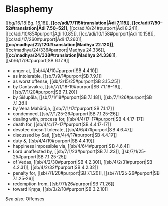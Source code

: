 # Blasphemy

[[bg/16/18|Bg. 16.18]], **[[cc/adi/7/115#translation|Ādi 7.115]]**, **[[cc/adi/7/50–52#translation|Ādi 7.50–52]]**, [[cc/adi/8/24#purport|Ādi 8.24]], [[cc/adi/10/85#purport|Ādi 10.85]], [[cc/adi/10/158#purport|Ādi 10.158]], [[cc/adi/17/260#purport|Ādi 17.260]], **[[cc/madhya/22/120#translation|Madhya 22.120]]**, [[cc/madhya/24/336#purport|Madhya 24.336]], **[[cc/madhya/24/338#translation|Madhya 24.338]]**, [[sb/6/17/9#purport|SB 6.17.9]]

* anger at, [[sb/4/4/10#purport|SB 4.4.10]]
* as intolerable, [[sb/7/9/1#purport|SB 7.9.1]]
* as worst offense, [[sb/3/15/25#purport|SB 3.15.25]]
* by Dantavakra, [[sb/7/1/18-19#purport|SB 7.1.18-19]], [[sb/7/1/20#purport|SB 7.1.20]]
* by Śiśupāla, [[sb/7/1/18#purport|SB 7.1.18]], [[sb/7/1/26#purport|SB 7.1.26]]
* by Vena Mahārāja, [[sb/7/1/17#purport|SB 7.1.17]]
* condemned, [[sb/7/1/25-26#purport|SB 7.1.25-26]]
* dealing with, process for, [[sb/4/4/17-17#purport|SB 4.4.17-17]]
* death for, [[sb/4/4/17-17#purport|SB 4.4.17-17]]
* devotee doesn’t tolerate, [[sb/4/6/47#purport|SB 4.6.47]]
* discussed by Satī, [[sb/4/4/17#purport|SB 4.4.17]]
* duty &, [[sb/4/4/19#purport|SB 4.4.19]]
* happiness impossible via, [[sb/4/6/4#purport|SB 4.6.4]]
* Lord unaffected by, [[sb/7/1/23#purport|SB 7.1.23]], [[sb/7/1/25-25#purport|SB 7.1.25-25]]
* of Vedas, [[sb/4/2/30#purport|SB 4.2.30]], [[sb/4/2/31#purport|SB 4.2.31]], [[sb/4/2/32#purport|SB 4.2.32]]
* penalty for, [[sb/7/1/20#purport|SB 7.1.20]], [[sb/7/1/25-26#purport|SB 7.1.25-26]]
* redemption from, [[sb/7/1/26#purport|SB 7.1.26]]
* toward Kṛṣṇa, [[sb/3/2/10#purport|SB 3.2.10]]

*See also:* Offenses
